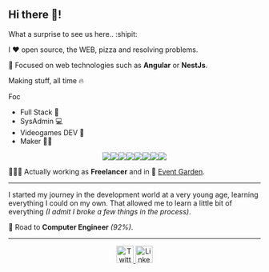 ## Hi there 👋!
What a surprise to see us here.. :shipit:
 
I :heart: open source, the WEB, pizza and resolving problems.

🧭 Focused on web technologies such as **Angular** or **NestJs**.

Making stuff, all time :fire:

Foc

- Full Stack :milky_way:
- SysAdmin :computer:
- Videogames DEV :space_invader:
- Maker :wrench::nut_and_bolt:

<p align="center">
<img src="https://img.shields.io/badge/Angular-DD0031?style=for-the-badge&logo=angular&logoColor=white"/><img src="https://img.shields.io/badge/TypeScript-007ACC?style=for-the-badge&logo=typescript&logoColor=white"/><img src="https://img.shields.io/badge/JavaScript-323330?style=for-the-badge&logo=javascript&logoColor=F7DF1E"/><img src="https://img.shields.io/badge/Node.js-43853D?style=for-the-badge&logo=node.js&logoColor=white"/><img src="https://img.shields.io/badge/-Nestjs-red?style=for-the-badge&logo=nestjs&color=e0234e"/><img src="https://img.shields.io/badge/-docker-red?style=for-the-badge&logo=docker&color=2496ed&logoColor=white"/><img src="https://img.shields.io/badge/React-20232A?style=for-the-badge&logo=react&logoColor=61DAFB"/><img src="https://img.shields.io/badge/-And_more...-red?style=for-the-badge&color=5757B0"/>

</p>

👨🏼‍💻 Actually working as **Freelancer** and in 🌱 [Event Garden](https://eventgarden.io).

***
I started my journey in the development world at a very young age, learning everything I could on my own. That allowed me to learn a little bit of everything *(I admit I broke a few things in the process)*.

🏁 Road to **Computer Engineer** *(92%)*.

***
<p align="center">
 <a href="https://twitter.com/imzaldih">
   <img alt="Twitter logo" width="34px" src="https://cdn.jsdelivr.net/npm/simple-icons@v3/icons/twitter.svg" />
 </a>
 
 <a href="https://www.linkedin.com/in/juan-torres-972b33163/">
   <img alt="Linkedin logo" width="34px" src="https://cdn.jsdelivr.net/npm/simple-icons@v3/icons/linkedin.svg" />
 </a>
</p>


